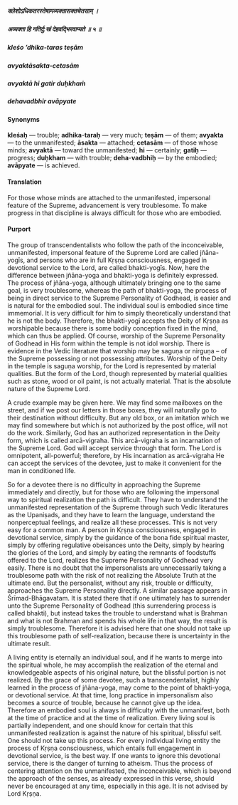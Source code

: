 ##### क्लेशोऽधिकतरस्तेषामव्यक्तासक्तचेतसाम् ।
##### अव्यक्ता हि गतिर्दु:खं देहवद्भिरवाप्यते ॥ ५ ॥

##### kleśo ’dhika-taras teṣām
##### avyaktāsakta-cetasām
##### avyaktā hi gatir duḥkhaṁ
##### dehavadbhir avāpyate

#### Synonyms

**kleśaḥ** — trouble; **adhika**-**taraḥ** — very much; **teṣām** — of them; **avyakta** — to the unmanifested; **āsakta** — attached; **cetasām** — of those whose minds; **avyaktā** — toward the unmanifested; **hi** — certainly; **gatiḥ** — progress; **duḥkham** — with trouble; **deha**-**vadbhiḥ** — by the embodied; **avāpyate** — is achieved.

#### Translation

For those whose minds are attached to the unmanifested, impersonal feature of the Supreme, advancement is very troublesome. To make progress in that discipline is always difficult for those who are embodied.

#### Purport

The group of transcendentalists who follow the path of the inconceivable, unmanifested, impersonal feature of the Supreme Lord are called jñāna-yogīs, and persons who are in full Kṛṣṇa consciousness, engaged in devotional service to the Lord, are called bhakti-yogīs. Now, here the difference between jñāna-yoga and bhakti-yoga is definitely expressed. The process of jñāna-yoga, although ultimately bringing one to the same goal, is very troublesome, whereas the path of bhakti-yoga, the process of being in direct service to the Supreme Personality of Godhead, is easier and is natural for the embodied soul. The individual soul is embodied since time immemorial. It is very difficult for him to simply theoretically understand that he is not the body. Therefore, the bhakti-yogī accepts the Deity of Kṛṣṇa as worshipable because there is some bodily conception fixed in the mind, which can thus be applied. Of course, worship of the Supreme Personality of Godhead in His form within the temple is not idol worship. There is evidence in the Vedic literature that worship may be saguṇa or nirguṇa – of the Supreme possessing or not possessing attributes. Worship of the Deity in the temple is saguṇa worship, for the Lord is represented by material qualities. But the form of the Lord, though represented by material qualities such as stone, wood or oil paint, is not actually material. That is the absolute nature of the Supreme Lord.

A crude example may be given here. We may find some mailboxes on the street, and if we post our letters in those boxes, they will naturally go to their destination without difficulty. But any old box, or an imitation which we may find somewhere but which is not authorized by the post office, will not do the work. Similarly, God has an authorized representation in the Deity form, which is called arcā-vigraha. This arcā-vigraha is an incarnation of the Supreme Lord. God will accept service through that form. The Lord is omnipotent, all-powerful; therefore, by His incarnation as arcā-vigraha He can accept the services of the devotee, just to make it convenient for the man in conditioned life.

So for a devotee there is no difficulty in approaching the Supreme immediately and directly, but for those who are following the impersonal way to spiritual realization the path is difficult. They have to understand the unmanifested representation of the Supreme through such Vedic literatures as the Upaniṣads, and they have to learn the language, understand the nonperceptual feelings, and realize all these processes. This is not very easy for a common man. A person in Kṛṣṇa consciousness, engaged in devotional service, simply by the guidance of the bona fide spiritual master, simply by offering regulative obeisances unto the Deity, simply by hearing the glories of the Lord, and simply by eating the remnants of foodstuffs offered to the Lord, realizes the Supreme Personality of Godhead very easily. There is no doubt that the impersonalists are unnecessarily taking a troublesome path with the risk of not realizing the Absolute Truth at the ultimate end. But the personalist, without any risk, trouble or difficulty, approaches the Supreme Personality directly. A similar passage appears in Śrīmad-Bhāgavatam. It is stated there that if one ultimately has to surrender unto the Supreme Personality of Godhead (this surrendering process is called bhakti), but instead takes the trouble to understand what is Brahman and what is not Brahman and spends his whole life in that way, the result is simply troublesome. Therefore it is advised here that one should not take up this troublesome path of self-realization, because there is uncertainty in the ultimate result.

A living entity is eternally an individual soul, and if he wants to merge into the spiritual whole, he may accomplish the realization of the eternal and knowledgeable aspects of his original nature, but the blissful portion is not realized. By the grace of some devotee, such a transcendentalist, highly learned in the process of jñāna-yoga, may come to the point of bhakti-yoga, or devotional service. At that time, long practice in impersonalism also becomes a source of trouble, because he cannot give up the idea. Therefore an embodied soul is always in difficulty with the unmanifest, both at the time of practice and at the time of realization. Every living soul is partially independent, and one should know for certain that this unmanifested realization is against the nature of his spiritual, blissful self. One should not take up this process. For every individual living entity the process of Kṛṣṇa consciousness, which entails full engagement in devotional service, is the best way. If one wants to ignore this devotional service, there is the danger of turning to atheism. Thus the process of centering attention on the unmanifested, the inconceivable, which is beyond the approach of the senses, as already expressed in this verse, should never be encouraged at any time, especially in this age. It is not advised by Lord Kṛṣṇa.